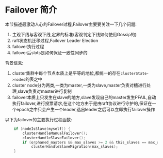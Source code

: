 Failover 简介
==

本节描述最激动人心的Failover过程,Failover主要要关注一下几个问题:

1. 主观下线与客观下线,定界的标准(客观判定下线如何使用Gossip的)
2. raft状态机迁移过程,Failover Leader Election
3. failover执行过程
4. failover后slots是如何保证一致性同步的

背景信息:

1. cluster集群中每个节点本质上是平等的地位,都统一的存在`clusterState->nodes`的表之中
2. cluster node分为两类,一类为master,一类为slave,master负责对槽进行处理,slave负责对master进行复制
3. failover本质上只发生在slave的地方,slave发现自己的master发生PFAIL,自动执行failover,进行投票请求,在这个地方由于是由raft协议进行守护的,保证在一个epoch之中只会产生一个leader,选出leader之后可以立即执行failover操作

以下为failover的主要执行过程函数:

```C
    if (nodeIsSlave(myself)) {
        clusterHandleManualFailover();
        clusterHandleSlaveFailover();
        if (orphaned_masters && max_slaves >= 2 && this_slaves == max_slaves)
            clusterHandleSlaveMigration(max_slaves);
    }
```

